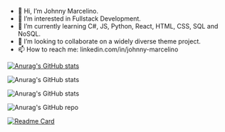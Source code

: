 - 👋 Hi, I’m Johnny Marcelino.
- 👀 I’m interested in Fullstack Development.
- 🌱 I’m currently learning C#, JS, Python, React, HTML, CSS, SQL and NoSQL.
- 💞️ I’m looking to collaborate on a widely diverse theme project.
- 📫 How to reach me: linkedin.com/in/johnny-marcelino

<!---
johnnymarcelino/johnnymarcelino is a ✨ special ✨ repository because its `README.md` (this file) appears on your GitHub profile.
You can click the Preview link to take a look at your changes.
--->

[![Anurag's GitHub stats](https://github-readme-stats.vercel.app/api?username=johnnymarcelino)](https://github.com/johnnymarcelino/github-readme-stats)

![Anurag's GitHub stats](https://github-readme-stats.vercel.app/api?username=johnnymarcelino&show_icons=true)

![Anurag's GitHub stats](https://github-readme-stats.vercel.app/api?username=johnnymarcelino&show_icons=true&theme=blue-green)

![Anurag's GitHub repo](https://github-readme-repo.vercel.app/api?username=johnnymarcelino&show_icons=true&theme=solarized-dark)

[![Readme Card](https://github-readme-stats.vercel.app/api/pin/?username=johnnymarcelino&repo=github-readme-stats)](https://github.com/johnnymarcelino/projeto_WomanIn_DOTNET)
